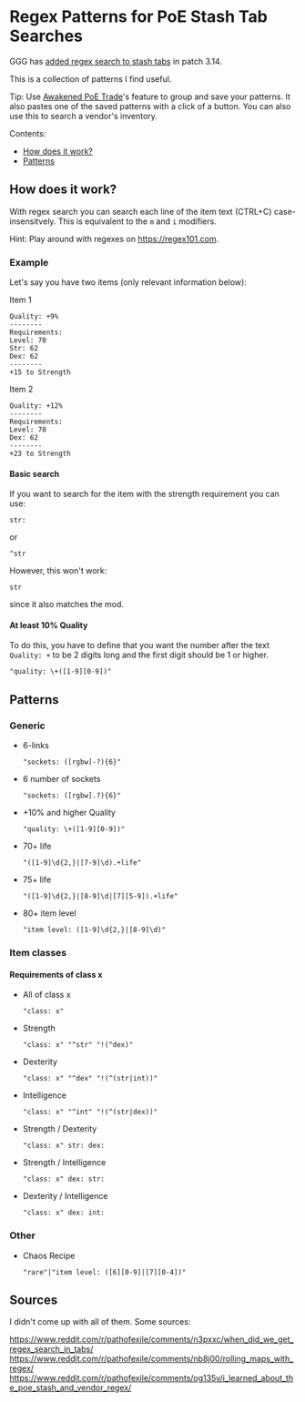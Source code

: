 # Regex Patterns for PoE Stash Tab Searches

GGG has [added regex search to stash tabs](https://www.reddit.com/r/pathofexile/comments/n3pxxc/when_did_we_get_regex_search_in_tabs/gwtxiqb/?context=10) in patch 3.14.

This is a collection of patterns I find useful.

Tip: Use [Awakened PoE Trade](https://github.com/SnosMe/awakened-poe-trade)'s feature to group and save your patterns. It also pastes one of the saved patterns with a click of a button. You can also use this to search a vendor's inventory.

Contents:
- [How does it work?](#how-does-it-work)
- [Patterns](#patterns)

## How does it work?
With regex search you can search each line of the item text (CTRL+C) case-insensitvely. This is equivalent to the `m` and `i` modifiers.

Hint: Play around with regexes on https://regex101.com.

### Example
Let's say you have two items (only relevant information below):

Item 1
```
Quality: +9%
--------
Requirements:
Level: 70
Str: 62
Dex: 62
--------
+15 to Strength
```

Item 2
```
Quality: +12%
--------
Requirements:
Level: 70
Dex: 62
--------
+23 to Strength
```

#### Basic search
If you want to search for the item with the strength requirement you can use:

```
str:
```
or
```
^str
```

However, this won't work:
```
str
```
since it also matches the mod.

#### At least 10% Quality
To do this, you have to define that you want the number after the text `Quality: +` to be 2 digits long and the first digit should be 1 or higher.
```
"quality: \+([1-9][0-9])"
```

## Patterns

### Generic

- 6-links
  ```
  "sockets: ([rgbw]-?){6}"
  ```
- 6 number of sockets  
  ```
  "sockets: ([rgbw].?){6}"
  ```
- +10% and higher Quality
  ```
  "quality: \+([1-9][0-9])"
  ```
- 70+ life
  ```
  "([1-9]\d{2,}|[7-9]\d).+life"
- 75+ life
  ```
  "([1-9]\d{2,}|[8-9]\d|[7][5-9]).+life"
  ```
- 80+ item level
  ```
  "item level: ([1-9]\d{2,}|[8-9]\d)"
  ```

### Item classes

#### Requirements of class x
- All of class x
  ```
  "class: x"
  ```

- Strength
  ```
  "class: x" "^str" "!(^dex)"
  ```

- Dexterity
  ```
  "class: x" "^dex" "!(^(str|int))"
  ```

- Intelligence
  ```
  "class: x" "^int" "!(^(str|dex))"
  ```

- Strength / Dexterity
  ```
  "class: x" str: dex:
  ```

- Strength / Intelligence
  ```
  "class: x" dex: str:
  ```

- Dexterity / Intelligence
  ```
  "class: x" dex: int:
  ```

### Other

- Chaos Recipe
  ```
  "rare"|"item level: ([6][0-9]|[7][0-4])"
  ```
  
## Sources
I didn't come up with all of them. Some sources:

https://www.reddit.com/r/pathofexile/comments/n3pxxc/when_did_we_get_regex_search_in_tabs/
https://www.reddit.com/r/pathofexile/comments/nb8j00/rolling_maps_with_regex/
https://www.reddit.com/r/pathofexile/comments/og135v/i_learned_about_the_poe_stash_and_vendor_regex/
